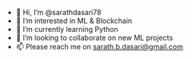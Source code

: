 - 👋 Hi, I’m @sarathdasari78
- 👀 I’m interested in ML & Blockchain
- 🌱 I’m currently learning Python
- 💞️ I’m looking to collaborate on new ML projects
- 📫 Please reach me on sarath.b.dasari@gmail.com

<!---
sarathdasari78/sarathdasari78 is a ✨ special ✨ repository because its `README.md` (this file) appears on your GitHub profile.
You can click the Preview link to take a look at your changes.
--->
